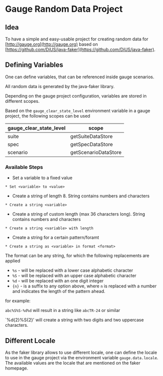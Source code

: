 # Gauge Random Data Project  
## Idea  
To have a simple and easy-usable project for creating random data for 
[http://gauge.org](http://gauge.org) based on
[https://github.com/DiUS/java-faker](https://github.com/DiUS/java-faker). 

## Defining Variables
One can define variables, that can be referenced inside gauge scenarios.

All random data is generated by the java-faker library.

Depending on the gauge project configuration, variables are stored in different scopes.

Based on the `gauge_clear_state_level` environment variable in a gauge project, the following scopes can be used

 | gauge_clear_state_level | scope |
 |-----------------------|-----|
 |suite|getSuiteDataStore|
 |spec|getSpecDataStore|
 |scenario|getScenarioDataStore|

### Available Steps

* Set a variable to a fixed value
```
* Set <variable> to <value>
```
* Create a string of length 8. String contains numbers and characters
```
* Create a string <variable>
```
* Create a string of custom length (max 36 characters long). String contains numbers and characters
```
* Create a string <variable> with length
```
* Create a string for a certain pattern/foramt
```
* Create a string as <variable> in format <format>
```
The format can be any string, for which the following replacements are applied
* `%s` - will be replaced with a lower case alphabetic character
* `%S` - will be replaced with an upper case alphabetic character
* `%d` - will be replaced with an one digit integer
* `{n}` - is a suffix to any option above, where `n` is replaced with a number and indicates the 
length of the pattern ahead.

for example: 

`abc%S%S-%d%d` will result in a string like `abcTR-24` or similar

`%d{2}%S{2}' will create a string with two digits and two uppercase characters.

## Different Locale
As the faker library allows to use different locale, one can define the locale to use
in the gauge project via the environment variable `gauge.data.locale`. The available values are the locale that are
mentioned on the faker homepage.